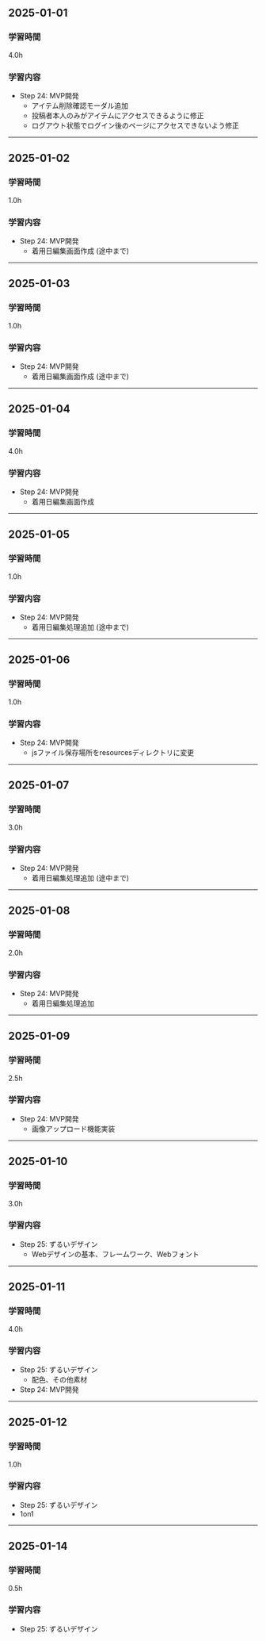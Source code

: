 ## 2025-01-01
### 学習時間
4.0h
### 学習内容
- Step 24: MVP開発
    - アイテム削除確認モーダル追加
    - 投稿者本人のみがアイテムにアクセスできるように修正
    - ログアウト状態でログイン後のページにアクセスできないよう修正
___
## 2025-01-02
### 学習時間
1.0h
### 学習内容
- Step 24: MVP開発
    - 着用日編集画面作成 (途中まで)
___
## 2025-01-03
### 学習時間
1.0h
### 学習内容
- Step 24: MVP開発
    - 着用日編集画面作成 (途中まで)
___
## 2025-01-04
### 学習時間
4.0h
### 学習内容
- Step 24: MVP開発
    - 着用日編集画面作成
___
## 2025-01-05
### 学習時間
1.0h
### 学習内容
- Step 24: MVP開発
    - 着用日編集処理追加 (途中まで)
___
## 2025-01-06
### 学習時間
1.0h
### 学習内容
- Step 24: MVP開発
    - jsファイル保存場所をresourcesディレクトリに変更
___
## 2025-01-07
### 学習時間
3.0h
### 学習内容
- Step 24: MVP開発
    - 着用日編集処理追加 (途中まで)
___
## 2025-01-08
### 学習時間
2.0h
### 学習内容
- Step 24: MVP開発
    - 着用日編集処理追加
___
## 2025-01-09
### 学習時間
2.5h
### 学習内容
- Step 24: MVP開発
    - 画像アップロード機能実装
___
## 2025-01-10
### 学習時間
3.0h
### 学習内容
- Step 25: ずるいデザイン
    - Webデザインの基本、フレームワーク、Webフォント
___
## 2025-01-11
### 学習時間
4.0h
### 学習内容
- Step 25: ずるいデザイン
    - 配色、その他素材
- Step 24: MVP開発
___
## 2025-01-12
### 学習時間
1.0h
### 学習内容
- Step 25: ずるいデザイン
- 1on1
___
## 2025-01-14
### 学習時間
0.5h
### 学習内容
- Step 25: ずるいデザイン
